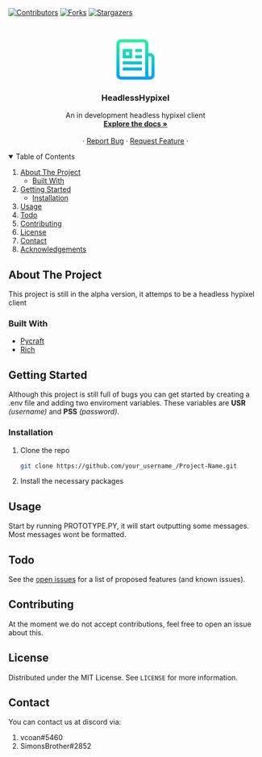 <!--
*** Thanks for checking out the Best-README-Template. If you have a suggestion
*** that would make this better, please fork the repo and create a pull request
*** or simply open an issue with the tag "enhancement".
*** Thanks again! Now go create something AMAZING! :D
-->



<!-- PROJECT SHIELDS -->
<!--
*** I'm using markdown "reference style" links for readability.
*** Reference links are enclosed in brackets [ ] instead of parentheses ( ).
*** See the bottom of this document for the declaration of the reference variables
*** for contributors-url, forks-url, etc. This is an optional, concise syntax you may use.
*** https://www.markdownguide.org/basic-syntax/#reference-style-links
-->
[![Contributors][contributors-shield]][contributors-url]
[![Forks][forks-shield]][forks-url]
[![Stargazers][stars-shield]][stars-url]





<!-- PROJECT LOGO -->
<br />
<p align="center">
  <a href="https://github.com/othneildrew/Best-README-Template">
    <img src="images/logo.png" alt="Logo" width="80" height="80">
  </a>

<h3 align="center">HeadlessHypixel</h3>

  <p align="center">
    An in development headless hypixel client
    <br />
    <a href="https://github.com/othneildrew/Best-README-Template"><strong>Explore the docs »</strong></a>
    <br />
    <br />
    ·
    <a href="https://github.com/othneildrew/Best-README-Template/issues">Report Bug</a>
    ·
    <a href="https://github.com/othneildrew/Best-README-Template/issues">Request Feature</a>
    ·
  </p>
</p>



<!-- TABLE OF CONTENTS -->
<details open="open">
  <summary>Table of Contents</summary>
  <ol>
    <li>
      <a href="#about-the-project">About The Project</a>
      <ul>
        <li><a href="#built-with">Built With</a></li>
      </ul>
    </li>
    <li>
      <a href="#getting-started">Getting Started</a>
      <ul>
        <li><a href="#installation">Installation</a></li>
      </ul>
    </li>
    <li><a href="#usage">Usage</a></li>
    <li><a href="#roadmap">Todo</a></li>
    <li><a href="#contributing">Contributing</a></li>
    <li><a href="#license">License</a></li>
    <li><a href="#contact">Contact</a></li>
    <li><a href="#acknowledgements">Acknowledgements</a></li>
  </ol>
</details>



<!-- ABOUT THE PROJECT -->

## About The Project

This project is still in the alpha version, it attemps to be a headless hypixel client

### Built With

* [Pycraft](https://github.com/ammaraskar/pyCraft)
* [Rich](https://github.com/willmcgugan/rich)

<!-- GETTING STARTED -->

## Getting Started

Although this project is still full of bugs you can get started by creating a .env file and adding two enviroment
variables. These variables are <b>USR</b> <i>(username)</i> and <b>PSS</b> <i>(password)</i>.

### Installation

1. Clone the repo
   ```sh
   git clone https://github.com/your_username_/Project-Name.git
   ```
2. Install the necessary packages

<!-- USAGE EXAMPLES -->

## Usage

Start by running PROTOTYPE.PY, it will start outputting some messages. Most messages wont be formatted.



<!-- ROADMAP -->

## Todo

See the [open issues](https://github.com/othneildrew/Best-README-Template/issues) for a list of proposed features (and
known issues).



<!-- CONTRIBUTING -->

## Contributing

At the moment we do not accept contributions, feel free to open an issue about this.


<!-- LICENSE -->

## License

Distributed under the MIT License. See `LICENSE` for more information.



<!-- CONTACT -->

## Contact

You can contact us at discord via:

1. vcoan#5460
2. SimonsBrother#2852

<!-- MARKDOWN LINKS & IMAGES -->
<!-- https://www.markdownguide.org/basic-syntax/#reference-style-links -->

[contributors-shield]: https://img.shields.io/github/contributors/JXRIS/Testing.svg?style=for-the-badge

[contributors-url]: https://github.com/JXRIS/Testing/graphs/contributors

[forks-shield]: https://img.shields.io/github/forks/JXRIS/Testing.svg?style=for-the-badge

[forks-url]: https://github.com/JXRIS/Testing/network/members

[stars-shield]: https://img.shields.io/github/stars/JXRIS/Testing.svg?style=for-the-badge

[stars-url]: https://github.com/JXRIS/Testing/stargazers



